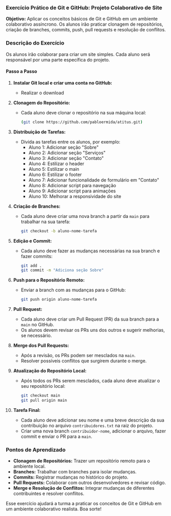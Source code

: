 ### Exercício Prático de Git e GitHub: Projeto Colaborativo de Site

**Objetivo:** Aplicar os conceitos básicos de Git e GitHub em um ambiente colaborativo assíncrono. Os alunos irão praticar clonagem de repositórios, criação de branches, commits, push, pull requests e resolução de conflitos.

### Descrição do Exercício

Os alunos irão colaborar para criar um site simples. Cada aluno será responsável por uma parte específica do projeto.

#### Passo a Passo
1. **Instalar Git local e criar uma conta no GitHub:**
   - Realizar o download 

2. **Clonagem do Repositório:**
   - Cada aluno deve clonar o repositório na sua máquina local:
     ```bash
     (git clone https://github.com/pabloermida/atitus.git)
     ```

3. **Distribuição de Tarefas:**
   - Divida as tarefas entre os alunos, por exemplo:
     - Aluno 1: Adicionar seção "Sobre"
     - Aluno 2: Adicionar seção "Serviços"
     - Aluno 3: Adicionar seção "Contato"
     - Aluno 4: Estilizar o header
     - Aluno 5: Estilizar o main
     - Aluno 6: Estilizar o footer
     - Aluno 7: Adicionar funcionalidade de formulário em "Contato"
     - Aluno 8: Adicionar script para navegação
     - Aluno 9: Adicionar script para animações
     - Aluno 10: Melhorar a responsividade do site

4. **Criação de Branches:**
   - Cada aluno deve criar uma nova branch a partir da `main` para trabalhar na sua tarefa:
     ```bash
     git checkout -b aluno-nome-tarefa
     ```

5. **Edição e Commit:**
   - Cada aluno deve fazer as mudanças necessárias na sua branch e fazer commits:
     ```bash
     git add .
     git commit -m "Adiciona seção Sobre"
     ```

6. **Push para o Repositório Remoto:**
   - Enviar a branch com as mudanças para o GitHub:
     ```bash
     git push origin aluno-nome-tarefa
     ```

7. **Pull Request:**
   - Cada aluno deve criar um Pull Request (PR) da sua branch para a `main` no GitHub.
   - Os alunos devem revisar os PRs uns dos outros e sugerir melhorias, se necessário.

8. **Merge dos Pull Requests:**
   - Após a revisão, os PRs podem ser mesclados na `main`.
   - Resolver possíveis conflitos que surgirem durante o merge.

9. **Atualização do Repositório Local:**
   - Após todos os PRs serem mesclados, cada aluno deve atualizar o seu repositório local:
     ```bash
     git checkout main
     git pull origin main
     ```

10. **Tarefa Final:**
    - Cada aluno deve adicionar seu nome e uma breve descrição da sua contribuição no arquivo `contribuidores.txt` na raiz do projeto.
    - Criar uma nova branch `contribuidor-nome`, adicionar o arquivo, fazer commit e enviar o PR para a `main`.

### Pontos de Aprendizado

- **Clonagem de Repositórios:** Trazer um repositório remoto para o ambiente local.
- **Branches:** Trabalhar com branches para isolar mudanças.
- **Commits:** Registrar mudanças no histórico do projeto.
- **Pull Requests:** Colaborar com outros desenvolvedores e revisar código.
- **Merge e Resolução de Conflitos:** Integrar mudanças de diferentes contribuintes e resolver conflitos.

Esse exercício ajudará a turma a praticar os conceitos de Git e GitHub em um ambiente colaborativo realista. Boa sorte!

